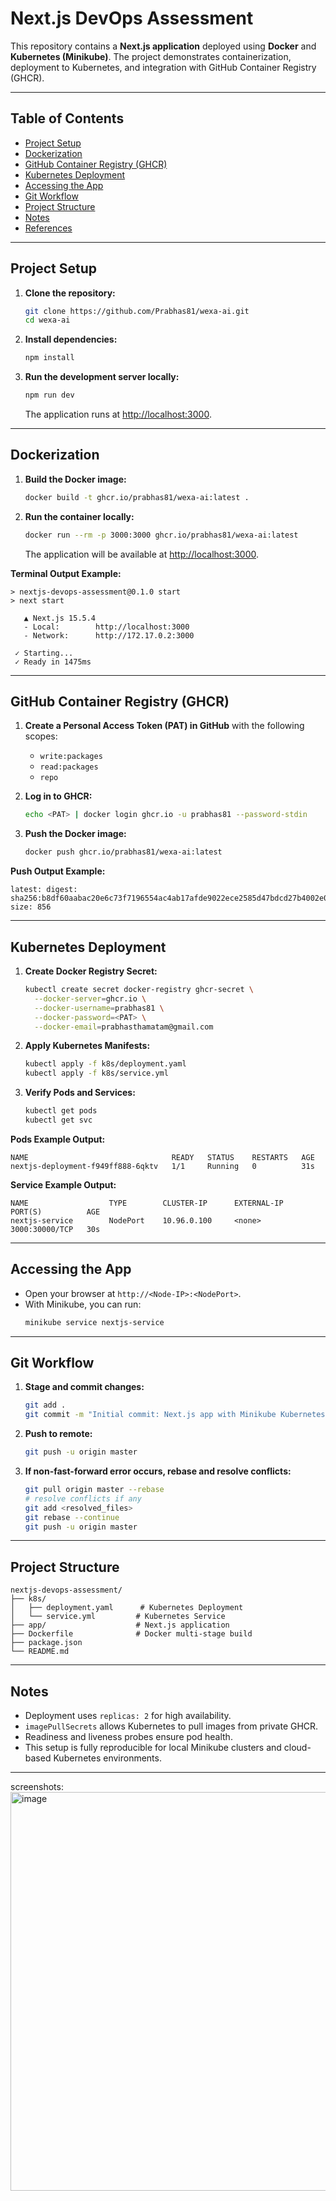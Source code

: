# Next.js DevOps Assessment

This repository contains a **Next.js application** deployed using **Docker** and **Kubernetes (Minikube)**. The project demonstrates containerization, deployment to Kubernetes, and integration with GitHub Container Registry (GHCR).

---

## Table of Contents

- [Project Setup](#project-setup)
- [Dockerization](#dockerization)
- [GitHub Container Registry (GHCR)](#github-container-registry-ghcr)
- [Kubernetes Deployment](#kubernetes-deployment)
- [Accessing the App](#accessing-the-app)
- [Git Workflow](#git-workflow)
- [Project Structure](#project-structure)
- [Notes](#notes)
- [References](#references)

---

## Project Setup

1. **Clone the repository:**
   ```bash
   git clone https://github.com/Prabhas81/wexa-ai.git
   cd wexa-ai
   ```

2. **Install dependencies:**
   ```bash
   npm install
   ```

3. **Run the development server locally:**
   ```bash
   npm run dev
   ```
   The application runs at [http://localhost:3000](http://localhost:3000).

---

## Dockerization

1. **Build the Docker image:**
   ```bash
   docker build -t ghcr.io/prabhas81/wexa-ai:latest .
   ```

2. **Run the container locally:**
   ```bash
   docker run --rm -p 3000:3000 ghcr.io/prabhas81/wexa-ai:latest
   ```
   The application will be available at [http://localhost:3000](http://localhost:3000).

**Terminal Output Example:**
```
> nextjs-devops-assessment@0.1.0 start
> next start

   ▲ Next.js 15.5.4
   - Local:        http://localhost:3000
   - Network:      http://172.17.0.2:3000

 ✓ Starting...
 ✓ Ready in 1475ms
```

---

## GitHub Container Registry (GHCR)

1. **Create a Personal Access Token (PAT) in GitHub** with the following scopes:
   - `write:packages`
   - `read:packages`
   - `repo`

2. **Log in to GHCR:**
   ```bash
   echo <PAT> | docker login ghcr.io -u prabhas81 --password-stdin
   ```

3. **Push the Docker image:**
   ```bash
   docker push ghcr.io/prabhas81/wexa-ai:latest
   ```

**Push Output Example:**
```
latest: digest: sha256:b8df60aabac20e6c73f7196554ac4ab17afde9022ece2585d47bdcd27b4002e0 size: 856
```

---

## Kubernetes Deployment

1. **Create Docker Registry Secret:**
   ```bash
   kubectl create secret docker-registry ghcr-secret \
     --docker-server=ghcr.io \
     --docker-username=prabhas81 \
     --docker-password=<PAT> \
     --docker-email=prabhasthamatam@gmail.com
   ```

2. **Apply Kubernetes Manifests:**
   ```bash
   kubectl apply -f k8s/deployment.yaml
   kubectl apply -f k8s/service.yml
   ```

3. **Verify Pods and Services:**
   ```bash
   kubectl get pods
   kubectl get svc
   ```

**Pods Example Output:**
```
NAME                                READY   STATUS    RESTARTS   AGE
nextjs-deployment-f949ff888-6qktv   1/1     Running   0          31s
```

**Service Example Output:**
```
NAME                  TYPE        CLUSTER-IP      EXTERNAL-IP   PORT(S)          AGE
nextjs-service        NodePort    10.96.0.100     <none>        3000:30000/TCP   30s
```

---

## Accessing the App

- Open your browser at `http://<Node-IP>:<NodePort>`.
- With Minikube, you can run:
  ```bash
  minikube service nextjs-service
  ```

---

## Git Workflow

1. **Stage and commit changes:**
   ```bash
   git add .
   git commit -m "Initial commit: Next.js app with Minikube Kubernetes deployment"
   ```

2. **Push to remote:**
   ```bash
   git push -u origin master
   ```

3. **If non-fast-forward error occurs, rebase and resolve conflicts:**
   ```bash
   git pull origin master --rebase
   # resolve conflicts if any
   git add <resolved_files>
   git rebase --continue
   git push -u origin master
   ```

---

## Project Structure

```
nextjs-devops-assessment/
├── k8s/
│   ├── deployment.yaml      # Kubernetes Deployment
│   └── service.yml         # Kubernetes Service
├── app/                    # Next.js application
├── Dockerfile              # Docker multi-stage build
├── package.json
└── README.md
```

---

## Notes

- Deployment uses `replicas: 2` for high availability.
- `imagePullSecrets` allows Kubernetes to pull images from private GHCR.
- Readiness and liveness probes ensure pod health.
- This setup is fully reproducible for local Minikube clusters and cloud-based Kubernetes environments.

---

screenshots:
<img width="1345" height="638" alt="image" src="https://github.com/user-attachments/assets/2eba30b3-0682-494c-8741-091a1d268af5" />
